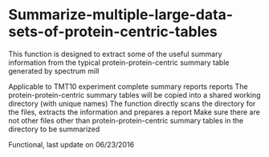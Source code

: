 # Summarize-multiple-large-data-sets-of-protein-centric-tables
This function is designed to extract some of the useful summary information from the typical protein-protein-centric summary table generated by spectrum mill

 Applicable to TMT10 experiment complete summary reports reports
 The protein-protein-centric summary tables will be copied into a shared working directory (with unique names)
 The function directly scans the directory for the files, extracts the information and prepares a report
 Make sure there are not other files other than protein-protein-centric summary tables in the directory to be summarized

 Functional, last update on 06/23/2016
